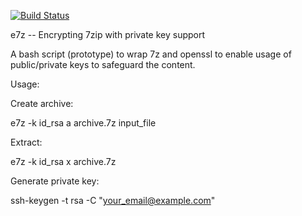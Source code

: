 [![Build Status](https://travis-ci.org/okigan/e7z.svg?branch=master)](https://travis-ci.org/okigan/e7z)

e7z -- Encrypting 7zip with private key support

A bash script (prototype) to wrap 7z and openssl to enable 
usage of public/private keys to safeguard the content.

Usage:

Create archive:

  e7z -k id_rsa a archive.7z input_file

Extract:

  e7z  -k id_rsa x archive.7z


Generate private key:

  ssh-keygen -t rsa -C "your_email@example.com"
